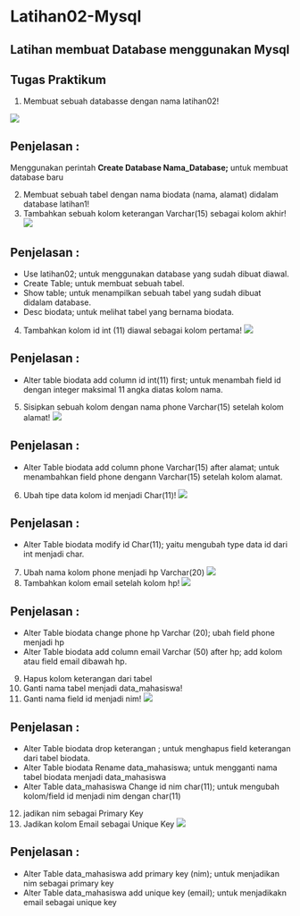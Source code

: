 # Latihan02-Mysql

## Latihan membuat Database menggunakan Mysql
## Tugas Praktikum
1. Membuat sebuah databasse dengan nama latihan02!

![](Gambar/1.PNG)
## Penjelasan :
Menggunakan perintah **Create Database Nama_Database;** untuk membuat database baru

2. Membuat sebuah tabel dengan nama biodata (nama, alamat) didalam database latihan1!
3. Tambahkan sebuah kolom keterangan Varchar(15) sebagai kolom akhir!
![](Gambar/2.PNG)
## Penjelasan :
* Use latihan02; untuk menggunakan database yang sudah dibuat diawal.
* Create Table; untuk membuat sebuah tabel.
* Show table; untuk menampilkan sebuah tabel yang sudah dibuat didalam database.
* Desc biodata; untuk melihat tabel yang bernama biodata.

4. Tambahkan kolom id int (11) diawal sebagai kolom pertama!
![](Gambar/3.PNG)
## Penjelasan :
* Alter table biodata add column id int(11) first; untuk menambah field id dengan integer maksimal 11 angka diatas kolom nama.

5. Sisipkan sebuah kolom dengan nama phone Varchar(15) setelah kolom alamat!
![](Gambar/4.PNG)
## Penjelasan :
* Alter Table biodata add column phone Varchar(15) after alamat; untuk menambahkan field phone dengann Varchar(15) setelah kolom alamat.

6. Ubah tipe data kolom id menjadi Char(11)!
![](Gambar/4.PNG)
## Penjelasan  :
* Alter Table biodata modify id Char(11); yaitu mengubah type data id dari int menjadi char.

7. Ubah nama kolom phone menjadi hp Varchar(20)
![](Gambar/5.PNG)
8. Tambahkan kolom email setelah kolom hp!
![](Gambar/6.PNG)
## Penjelasan :
* Alter Table biodata change phone hp Varchar (20); ubah field phone menjadi hp
* Alter Table biodata add column email Varchar (50) after hp; add kolom atau field email dibawah hp.

9. Hapus kolom keterangan dari tabel
10. Ganti nama tabel menjadi data_mahasiswa!
11. Ganti nama field id menjadi nim!
![](Gambar/7.PNG)
## Penjelasan :
* Alter Table biodata drop keterangan ; untuk menghapus field keterangan dari tabel biodata.
* Alter Table biodata Rename data_mahasiswa; untuk mengganti nama tabel biodata menjadi data_mahasiswa
* Alter Table data_mahasiswa Change id nim char(11); untuk mengubah kolom/field id menjadi nim dengan char(11)

12. jadikan nim sebagai Primary Key
13. Jadikan kolom Email sebagai Unique Key
![](Gambar/8.PNG)
## Penjelasan :
* Alter Table data_mahasiswa add primary key (nim); untuk menjadikan nim sebagai primary key
* Alter Table data_mahasiswa add unique key (email); untuk menjadikakn email sebagai unique key

